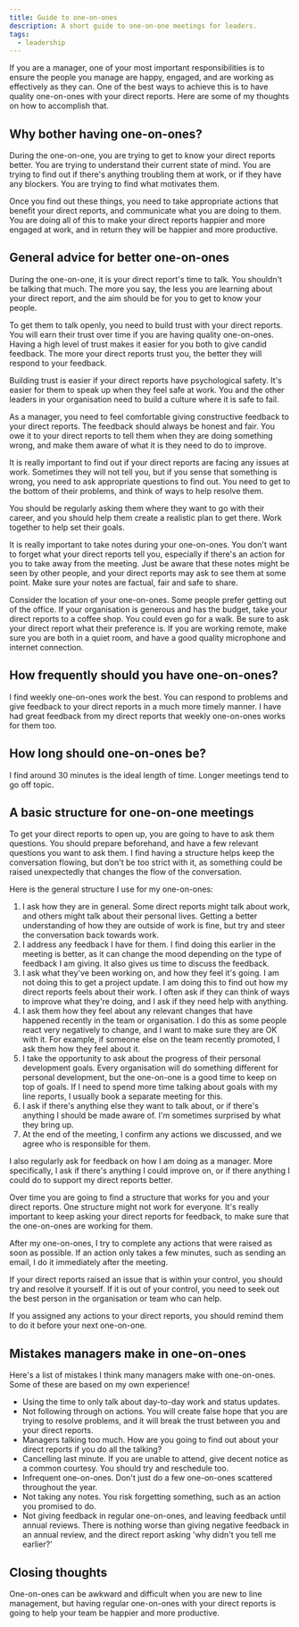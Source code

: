 ```yaml
---
title: Guide to one-on-ones
description: A short guide to one-on-one meetings for leaders.
tags:
  - leadership
---
```


If you are a manager, one of your most important responsibilities is to ensure the people you manage are happy, engaged, and are working as effectively as they can. One of the best ways to achieve this is to have quality one-on-ones with your direct reports. Here are some of my thoughts on how to accomplish that.

## Why bother having one-on-ones?

During the one-on-one, you are trying to get to know your direct reports better. You are trying to understand their current state of mind. You are trying to find out if there's anything troubling them at work, or if they have any blockers. You are trying to find what motivates them.

Once you find out these things, you need to take appropriate actions that benefit your direct reports, and communicate what you are doing to them. You are doing all of this to make your direct reports happier and more engaged at work, and in return they will be happier and more productive.

## General advice for better one-on-ones

During the one-on-one, it is your direct report's time to talk. You shouldn't be talking that much. The more you say, the less you are learning about your direct report, and the aim should be for you to get to know your people.

To get them to talk openly, you need to build trust with your direct reports. You will earn their trust over time if you are having quality one-on-ones. Having a high level of trust makes it easier for you both to give candid feedback. The more your direct reports trust you, the better they will respond to your feedback.

Building trust is easier if your direct reports have psychological safety. It's easier for them to speak up when they feel safe at work. You and the other leaders in your organisation need to build a culture where it is safe to fail.

As a manager, you need to feel comfortable giving constructive feedback to your direct reports. The feedback should always be honest and fair. You owe it to your direct reports to tell them when they are doing something wrong, and make them aware of what it is they need to do to improve.

It is really important to find out if your direct reports are facing any issues at work. Sometimes they will not tell you, but if you sense that something is wrong, you need to ask appropriate questions to find out. You need to get to the bottom of their problems, and think of ways to help resolve them.

You should be regularly asking them where they want to go with their career, and you should help them create a realistic plan to get there. Work together to help set their goals.

It is really important to take notes during your one-on-ones. You don't want to forget what your direct reports tell you, especially if there's an action for you to take away from the meeting. Just be aware that these notes might be seen by other people, and your direct reports may ask to see them at some point. Make sure your notes are factual, fair and safe to share.

Consider the location of your one-on-ones. Some people prefer getting out of the office. If your organisation is generous and has the budget, take your direct reports to a coffee shop. You could even go for a walk. Be sure to ask your direct report what their preference is. If you are working remote, make sure you are both in a quiet room, and have a good quality microphone and internet connection.

## How frequently should you have one-on-ones?

I find weekly one-on-ones work the best. You can respond to problems and give feedback to your direct reports in a much more timely manner. I have had great feedback from my direct reports that weekly one-on-ones works for them too.

## How long should one-on-ones be?

I find around 30 minutes is the ideal length of time. Longer meetings tend to go off topic.

## A basic structure for one-on-one meetings

To get your direct reports to open up, you are going to have to ask them questions. You should prepare beforehand, and have a few relevant questions you want to ask them. I find having a structure helps keep the conversation flowing, but don't be too strict with it, as something could be raised unexpectedly that changes the flow of the conversation.

Here is the general structure I use for my one-on-ones:

1. I ask how they are in general. Some direct reports might talk about work, and others might talk about their personal lives. Getting a better understanding of how they are outside of work is fine, but try and steer the conversation back towards work.
2. I address any feedback I have for them. I find doing this earlier in the meeting is better, as it can change the mood depending on the type of feedback I am giving. It also gives us time to discuss the feedback.
3. I ask what they've been working on, and how they feel it's going. I am not doing this to get a project update. I am doing this to find out how my direct reports feels about their work. I often ask if they can think of ways to improve what they're doing, and I ask if they need help with anything.
4. I ask them how they feel about any relevant changes that have happened recently in the team or organisation. I do this as some people react very negatively to change, and I want to make sure they are OK with it. For example, if someone else on the team recently promoted, I ask them how they feel about it.
5. I take the opportunity to ask about the progress of their personal development goals. Every organisation will do something different for personal development, but the one-on-one is a good time to keep on top of goals. If I need to spend more time talking about goals with my line reports, I usually book a separate meeting for this.
6. I ask if there's anything else they want to talk about, or if there's anything I should be made aware of. I'm sometimes surprised by what they bring up.
7. At the end of the meeting, I confirm any actions we discussed, and we agree who is responsible for them.

I also regularly ask for feedback on how I am doing as a manager. More specifically, I ask if there's anything I could improve on, or if there anything I could do to support my direct reports better.

Over time you are going to find a structure that works for you and your direct reports. One structure might not work for everyone. It's really important to keep asking your direct reports for feedback, to make sure that the one-on-ones are working for them.

After my one-on-ones, I try to complete any actions that were raised as soon as possible. If an action only takes a few minutes, such as sending an email, I do it immediately after the meeting.

If your direct reports raised an issue that is within your control, you should try and resolve it yourself. If it is out of your control, you need to seek out the best person in the organisation or team who can help.

If you assigned any actions to your direct reports, you should remind them to do it before your next one-on-one.

## Mistakes managers make in one-on-ones

Here's a list of mistakes I think many managers make with one-on-ones. Some of these are based on my own experience!

- Using the time to only talk about day-to-day work and status updates.
- Not following through on actions. You will create false hope that you are trying to resolve problems, and it will break the trust between you and your direct reports.
- Managers talking too much. How are you going to find out about your direct reports if you do all the talking?
- Cancelling last minute. If you are unable to attend, give decent notice as a common courtesy. You should try and reschedule too.
- Infrequent one-on-ones. Don't just do a few one-on-ones scattered throughout the year.
- Not taking any notes. You risk forgetting something, such as an action you promised to do.
- Not giving feedback in regular one-on-ones, and leaving feedback until annual reviews. There is nothing worse than giving negative feedback in an annual review, and the direct report asking 'why didn't you tell me earlier?'

## Closing thoughts

One-on-ones can be awkward and difficult when you are new to line management, but having regular one-on-ones with your direct reports is going to help your team be happier and more productive.
